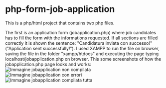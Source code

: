# php-form-job-application
This is a php/html project that contains two php files.

The first is an application form (jobapplication.php) where job candidates has to fill the form with the informations requested. If all sections are filled correctly it is shown the sentence: "Candidatura inviata con successo!" ("Application sent successfully!").
I used XAMPP to run the file on browser, saving the file in the folder "xampp/htdocs" and executing the page typing localhost/jobapplication.php on browser.
This some screenshots of how the jobapplication.php page looks and works:
![Immagine jobapplication non compilata](https://user-images.githubusercontent.com/96810806/210878408-a082aba9-e7a5-4f81-9fe5-6ffc3be6df77.png)
![Immagine jobapplication con errori](https://user-images.githubusercontent.com/96810806/210880963-1e9357c9-cf65-41c0-8a11-ce383a675486.png)
![Immagine jobapplication compilata tutta](https://user-images.githubusercontent.com/96810806/210881000-101a482c-2c7f-43b8-a4ee-0c5846e3ad38.png)



